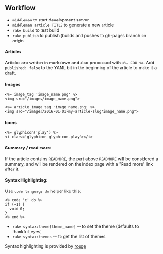## Workflow

* `middleman` to start development server
* `middleman article TITLE` to generate a new article
* `rake build` to test build
* `rake publish` to publish (builds and pushes to gh-pages branch on origin

#### Articles

Articles are written in markdown and also processed with `<%= ERB %>`. Add `published: false` to the YAML bit in the beginning of the article to make it a draft.

#### Images

    <%= image_tag 'image_name.png' %>
    <img src="/images/image_name.png">

    <%= article_image_tag 'image_name.png' %>
    <img src="/images/2016-01-01-my-article-slug/image_name.png">

#### Icons

    <%= glyphicon('play') %>
    <i class='glyphicon glyphicon-play'></i>

#### Summary / read more:

If the article contains `READMORE`, the part above `READMORE` will be considered a summary, and will be rendered on the index page with a "Read more" link after it.

#### Syntax Highlighting:

Use `code language do` helper like this:

    <% code 'c' do %>
    if (~1) {
      void 0;
    }
    <% end %>

* `rake syntax:theme[theme_name]` -- to set the theme (defaults to thankful_eyes)
* `rake syntax:themes` -- to get the list of themes

Syntax highlighting is provided by [rouge][rouge]

[rouge]: https://github.com/jayferd/rouge
